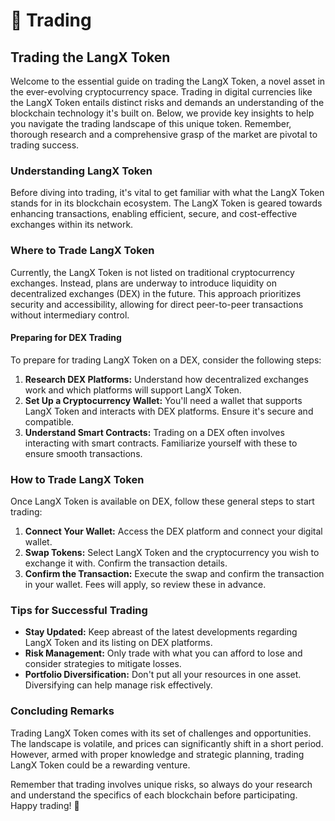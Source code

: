 # 🔁 Trading

## Trading the LangX Token

Welcome to the essential guide on trading the LangX Token, a novel asset in the ever-evolving cryptocurrency space. Trading in digital currencies like the LangX Token entails distinct risks and demands an understanding of the blockchain technology it's built on. Below, we provide key insights to help you navigate the trading landscape of this unique token. Remember, thorough research and a comprehensive grasp of the market are pivotal to trading success.

### Understanding LangX Token

Before diving into trading, it's vital to get familiar with what the LangX Token stands for in its blockchain ecosystem. The LangX Token is geared towards enhancing transactions, enabling efficient, secure, and cost-effective exchanges within its network.

### Where to Trade LangX Token

Currently, the LangX Token is not listed on traditional cryptocurrency exchanges. Instead, plans are underway to introduce liquidity on decentralized exchanges (DEX) in the future. This approach prioritizes security and accessibility, allowing for direct peer-to-peer transactions without intermediary control.

#### Preparing for DEX Trading

To prepare for trading LangX Token on a DEX, consider the following steps:

1. **Research DEX Platforms:** Understand how decentralized exchanges work and which platforms will support LangX Token.
2. **Set Up a Cryptocurrency Wallet:** You'll need a wallet that supports LangX Token and interacts with DEX platforms. Ensure it's secure and compatible.
3. **Understand Smart Contracts:** Trading on a DEX often involves interacting with smart contracts. Familiarize yourself with these to ensure smooth transactions.

### How to Trade LangX Token

Once LangX Token is available on DEX, follow these general steps to start trading:

1. **Connect Your Wallet:** Access the DEX platform and connect your digital wallet.
2. **Swap Tokens:** Select LangX Token and the cryptocurrency you wish to exchange it with. Confirm the transaction details.
3. **Confirm the Transaction:** Execute the swap and confirm the transaction in your wallet. Fees will apply, so review these in advance.

### Tips for Successful Trading

* **Stay Updated:** Keep abreast of the latest developments regarding LangX Token and its listing on DEX platforms.
* **Risk Management:** Only trade with what you can afford to lose and consider strategies to mitigate losses.
* **Portfolio Diversification:** Don't put all your resources in one asset. Diversifying can help manage risk effectively.

### Concluding Remarks

Trading LangX Token comes with its set of challenges and opportunities. The landscape is volatile, and prices can significantly shift in a short period. However, armed with proper knowledge and strategic planning, trading LangX Token could be a rewarding venture.

Remember that trading involves unique risks, so always do your research and understand the specifics of each blockchain before participating. Happy trading! 🚀
